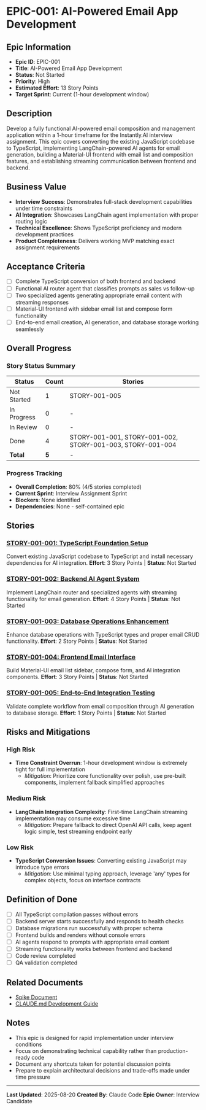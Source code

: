 # EPIC-001: AI-Powered Email App Development

## Epic Information
- **Epic ID**: EPIC-001
- **Title**: AI-Powered Email App Development
- **Status**: Not Started
- **Priority**: High
- **Estimated Effort**: 13 Story Points
- **Target Sprint**: Current (1-hour development window)

## Description
Develop a fully functional AI-powered email composition and management application within a 1-hour timeframe for the Instantly.AI interview assignment. This epic covers converting the existing JavaScript codebase to TypeScript, implementing LangChain-powered AI agents for email generation, building a Material-UI frontend with email list and composition features, and establishing streaming communication between frontend and backend.

## Business Value
- **Interview Success**: Demonstrates full-stack development capabilities under time constraints
- **AI Integration**: Showcases LangChain agent implementation with proper routing logic
- **Technical Excellence**: Shows TypeScript proficiency and modern development practices
- **Product Completeness**: Delivers working MVP matching exact assignment requirements

## Acceptance Criteria
- [ ] Complete TypeScript conversion of both frontend and backend
- [ ] Functional AI router agent that classifies prompts as sales vs follow-up
- [ ] Two specialized agents generating appropriate email content with streaming responses
- [ ] Material-UI frontend with sidebar email list and compose form functionality
- [ ] End-to-end email creation, AI generation, and database storage working seamlessly

## Overall Progress

### Story Status Summary
| Status | Count | Stories |
|--------|-------|---------|
| Not Started | 1 | STORY-001-005 |
| In Progress | 0 | - |
| In Review | 0 | - |
| Done | 4 | STORY-001-001, STORY-001-002, STORY-001-003, STORY-001-004 |
| **Total** | **5** | - |

### Progress Tracking
- **Overall Completion**: 80% (4/5 stories completed)
- **Current Sprint**: Interview Assignment Sprint
- **Blockers**: None identified
- **Dependencies**: None - self-contained epic

## Stories

### [STORY-001-001: TypeScript Foundation Setup](STORY-001-001-typescript-foundation-setup.md)
Convert existing JavaScript codebase to TypeScript and install necessary dependencies for AI integration.
**Effort**: 3 Story Points | **Status**: Not Started

### [STORY-001-002: Backend AI Agent System](STORY-001-002-backend-ai-agent-system.md)
Implement LangChain router and specialized agents with streaming functionality for email generation.
**Effort**: 4 Story Points | **Status**: Not Started

### [STORY-001-003: Database Operations Enhancement](STORY-001-003-database-operations-enhancement.md)
Enhance database operations with TypeScript types and proper email CRUD functionality.
**Effort**: 2 Story Points | **Status**: Not Started

### [STORY-001-004: Frontend Email Interface](STORY-001-004-frontend-email-interface.md)
Build Material-UI email list sidebar, compose form, and AI integration components.
**Effort**: 3 Story Points | **Status**: Not Started

### [STORY-001-005: End-to-End Integration Testing](STORY-001-005-end-to-end-integration-testing.md)
Validate complete workflow from email composition through AI generation to database storage.
**Effort**: 1 Story Points | **Status**: Not Started

## Risks and Mitigations

### High Risk
- **Time Constraint Overrun**: 1-hour development window is extremely tight for full implementation
  - *Mitigation*: Prioritize core functionality over polish, use pre-built components, implement fallback simplified approaches

### Medium Risk
- **LangChain Integration Complexity**: First-time LangChain streaming implementation may consume excessive time
  - *Mitigation*: Prepare fallback to direct OpenAI API calls, keep agent logic simple, test streaming endpoint early

### Low Risk
- **TypeScript Conversion Issues**: Converting existing JavaScript may introduce type errors
  - *Mitigation*: Use minimal typing approach, leverage 'any' types for complex objects, focus on interface contracts

## Definition of Done
- [ ] All TypeScript compilation passes without errors
- [ ] Backend server starts successfully and responds to health checks
- [ ] Database migrations run successfully with proper schema
- [ ] Frontend builds and renders without console errors
- [ ] AI agents respond to prompts with appropriate email content
- [ ] Streaming functionality works between frontend and backend
- [ ] Code review completed
- [ ] QA validation completed

## Related Documents
- [Spike Document](../../spike-1hour-development-plan.md)
- [CLAUDE.md Development Guide](../../../CLAUDE.md)

## Notes
- This epic is designed for rapid implementation under interview conditions
- Focus on demonstrating technical capability rather than production-ready code
- Document any shortcuts taken for potential discussion points
- Prepare to explain architectural decisions and trade-offs made under time pressure

---
**Last Updated**: 2025-08-20
**Created By**: Claude Code
**Epic Owner**: Interview Candidate